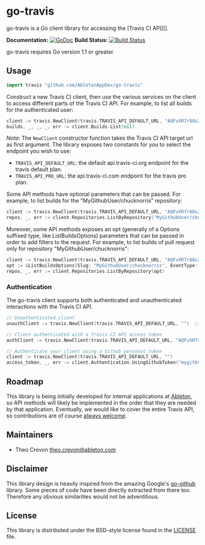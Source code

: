 # go-travis

go-travis is a Go client library for accessing the [Travis CI API][].

**Documentation:** [![GoDoc](https://godoc.org/github.com/AbletonAppDev/go-travis/travis?status.svg)](https://godoc.org/github.com/AbletonAppDev/go-travis/travis)
**Build Status:** [![Build Status](https://travis-ci.org/AbletonAppDev/go-travis.svg?branch=master)](https://travis-ci.org/AbletonAppDev/go-travis)

go-travis requires Go version 1.1 or greater.

## Usage ##

```go
import travis "github.com/AbletonAppDev/go-travis"
```

Construct a new Travis CI client, then use the various services on the client to
access different parts of the Travis CI API.  For example, to list all
builds for the authenticated user:

```go
client := travis.NewClient(travis.TRAVIS_API_DEFAULT_URL, "AQFvXR7r88s2Db5-dMYo3g")
builds, _, _, _, err := client.Builds.List(nil)
```

*Nota*: The ``NewClient`` constructor function takes the Travis CI API target url as first argument. The library exposes two constants for you to select the endpoint you wish to use:
  + ``TRAVIS_API_DEFAULT_URL``: the default api.travis-ci.org endpoint for the travis default plan.
  + ``TRAVIS_API_PRO_URL``: the api.travis-ci.com endpoint for the travis pro plan.

Some API methods have optional parameters that can be passed.  For example,
to list builds for the "MyGithubUser/chucknorris" repository:

```go
client := travis.NewClient(travis.TRAVIS_API_DEFAULT_URL, "AQFvXR7r88s2Db5-dMYo3g")
repos, _, err := client.Repositories.ListByRepository("MyGithubUser/chucknorris", nil)
```

Moreover, some API methods exposes an opt (generally of a Options suffixed type, like ListBuildsOptions) parameters that can be passed in order to add filters to the request. For example, to list builds of pull request only for repository "MyGithubUser/chucknorris":

```go
client := travis.NewClient(travis.TRAVIS_API_DEFAULT_URL, "AQFvXR7r88s2Db5-dMYo3g")
opt := &ListBuildsOptions{Slug: "MyGithubUser/chucknorris", EventType: "pull_request"}
repos, _, err := client.Repositories.ListByRepository(opt)
```

### Authentication ###

The go-travis client supports both authenticated and unauthenticated interactions with the Travis CI API.

```go
// Unauthenticated client
unauthClient := travis.NewClient(travis.TRAVIS_API_DEFAULT_URL, "")  // Unauthenticated client

// Client authenticated with a Travis CI API access token
authClient := travis.NewClient(travis.TRAVIS_API_DEFAULT_URL, "AQFvXR7r88s2Db5-dMYo3g")

// Authenticate your client using a Github personal token
client := travis.NewClient(travis.TRAVIS_API_DEFAULT_URL, "")
access_token, _, err := client.Authentication.UsingGithubToken("mygithubtoken")  // Your client is now authenticated
```


## Roadmap ##

This library is being initially developed for internal applications at
[Ableton](http://ableton.com), so API methods will likely be implemented in the order that they are
needed by that application. Eventually, we would like to cover the entire
Travis API, so contributions are of course [always welcome][contributing].

[contributing]: CONTRIBUTING.md

## Maintainers

* Theo Crevon <theo.crevon@ableton.com>

## Disclaimer

This library design is heavily inspired from the amazing Google's [go-github](https://github.com/google/go-github) library. Some pieces of code have been directly extracted from there too. Therefore any obvious similarities would not be adventitious.

## License ##

This library is distributed under the BSD-style license found in the [LICENSE](./LICENSE)
file.
